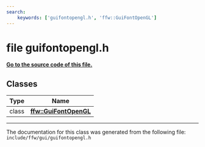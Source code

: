 ```yaml
---
search:
    keywords: ['guifontopengl.h', 'ffw::GuiFontOpenGL']
---
```


# file guifontopengl.h

**[Go to the source code of this file.](guifontopengl_8h_source.md)**
## Classes

|Type|Name|
|-----|-----|
|class|[**ffw::GuiFontOpenGL**](classffw_1_1_gui_font_open_g_l.md)|




----------------------------------------
The documentation for this class was generated from the following file: `include/ffw/gui/guifontopengl.h`
